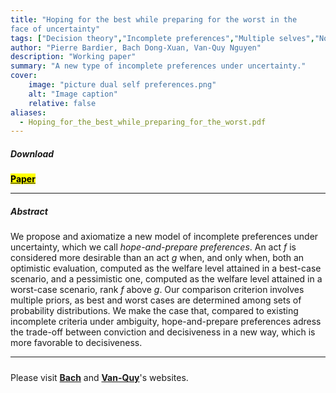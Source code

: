 ```yaml
---
title: "Hoping for the best while preparing for the worst in the
face of uncertainty"
tags: ["Decision theory","Incomplete preferences","Multiple selves","Non-obvious manipulability"]
author: "Pierre Bardier, Bach Dong-Xuan, Van-Quy Nguyen"
description: "Working paper" 
summary: "A new type of incomplete preferences under uncertainty." 
cover:
    image: "picture dual self preferences.png"
    alt: "Image caption"
    relative: false
aliases:
  - Hoping_for_the_best_while_preparing_for_the_worst.pdf
---
```


##### Download

[**<mark class="blue">Paper</mark>**](Hoping_for_the_best_while_preparing_for_the_worst.pdf)

---

##### Abstract

We propose and axiomatize a new model of incomplete preferences under uncertainty, which we call *hope-and-prepare preferences*. An act *f* is considered more desirable than an act *g* when, and only when, both an optimistic evaluation, computed as the welfare level attained in a best-case scenario, and a pessimistic one, computed as the welfare level attained in a worst-case scenario, rank *f* above *g*. Our comparison criterion involves multiple priors, as best and worst cases are determined among sets of probability distributions. We make the case that, compared to existing incomplete criteria under ambiguity, hope-and-prepare preferences adress the trade-off between conviction and decisiveness in a new way, which is more favorable to decisiveness.

---

##### 

Please visit **[<span class="blueText">**Bach**</span>](https://sites.google.com/view/xuanbachdong/home)** and
**[<span class="blueText">**Van-Quy**</span>](https://sites.google.com/view/vanquy93)**'s websites.





